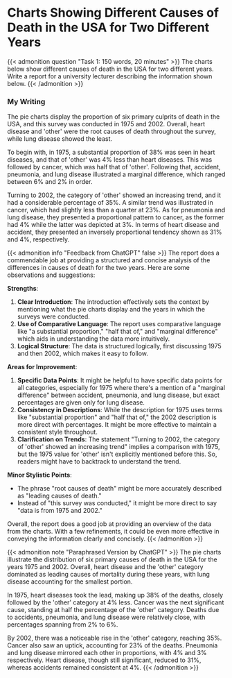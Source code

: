 # Charts Showing Different Causes of Death in the USA for Two Different Years


{{< admonition question "Task 1: 150 words, 20 minutes" >}}
The charts below show different causes of death in the USA for two different years. Write a report for a university lecturer describing the information shown below.
{{< /admonition >}}

### My Writing

The pie charts display the proportion of six primary culprits of death in the USA, and this survey was conducted in 1975 and 2002. Overall, heart disease and 'other' were the root causes of death throughout the survey, while lung disease showed the least.

To begin with, in 1975, a substantial proportion of 38% was seen in heart diseases, and that of 'other' was 4% less than heart diseases. This was followed by cancer, which was half that of 'other'. Following that, accident, pneumonia, and lung disease illustrated a marginal difference, which ranged between 6% and 2% in order.

Turning to 2002, the category of 'other' showed an increasing trend, and it had a considerable percentage of 35%. A similar trend was illustrated in cancer, which had slightly less than a quarter at 23%. As for pneumonia and lung disease, they presented a proportional pattern to cancer, as the former had 4% while the latter was depicted at 3%. In terms of heart disease and accident, they presented an inversely proportional tendency shown as 31% and 4%, respectively.

{{< admonition info "Feedback from ChatGPT" false >}}
The report does a commendable job at providing a structured and concise analysis of the differences in causes of death for the two years. Here are some observations and suggestions:

**Strengths**:
1. **Clear Introduction**: The introduction effectively sets the context by mentioning what the pie charts display and the years in which the surveys were conducted.
2. **Use of Comparative Language**: The report uses comparative language like "a substantial proportion," "half that of," and "marginal difference" which aids in understanding the data more intuitively.
3. **Logical Structure**: The data is structured logically, first discussing 1975 and then 2002, which makes it easy to follow.

**Areas for Improvement**:
1. **Specific Data Points**: It might be helpful to have specific data points for all categories, especially for 1975 where there's a mention of a "marginal difference" between accident, pneumonia, and lung disease, but exact percentages are given only for lung disease.
2. **Consistency in Descriptions**: While the description for 1975 uses terms like "substantial proportion" and "half that of," the 2002 description is more direct with percentages. It might be more effective to maintain a consistent style throughout.
3. **Clarification on Trends**: The statement "Turning to 2002, the category of 'other' showed an increasing trend" implies a comparison with 1975, but the 1975 value for 'other' isn't explicitly mentioned before this. So, readers might have to backtrack to understand the trend. 

**Minor Stylistic Points**:
- The phrase "root causes of death" might be more accurately described as "leading causes of death."
- Instead of "this survey was conducted," it might be more direct to say "data is from 1975 and 2002."

Overall, the report does a good job at providing an overview of the data from the charts. With a few refinements, it could be even more effective in conveying the information clearly and concisely.
{{< /admonition >}}

{{< admonition note "Paraphrased Version by ChatGPT" >}}
The pie charts illustrate the distribution of six primary causes of death in the USA for the years 1975 and 2002. Overall, heart disease and the 'other' category dominated as leading causes of mortality during these years, with lung disease accounting for the smallest portion.

In 1975, heart diseases took the lead, making up 38% of the deaths, closely followed by the 'other' category at 4% less. Cancer was the next significant cause, standing at half the percentage of the 'other' category. Deaths due to accidents, pneumonia, and lung disease were relatively close, with percentages spanning from 2% to 6%.

By 2002, there was a noticeable rise in the 'other' category, reaching 35%. Cancer also saw an uptick, accounting for 23% of the deaths. Pneumonia and lung disease mirrored each other in proportions, with 4% and 3% respectively. Heart disease, though still significant, reduced to 31%, whereas accidents remained consistent at 4%.
{{< /admonition >}}
